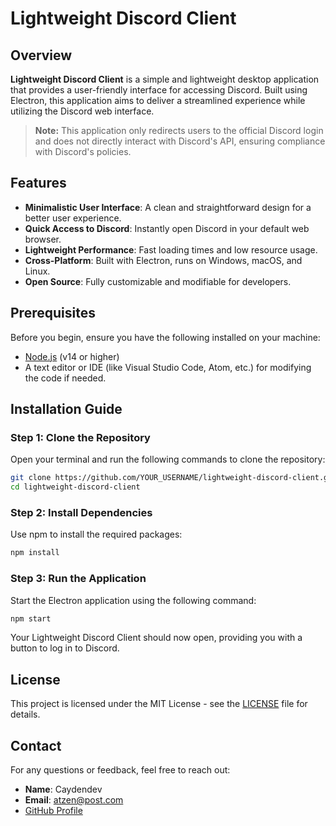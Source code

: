 
# Lightweight Discord Client

## Overview

**Lightweight Discord Client** is a simple and lightweight desktop application that provides a user-friendly interface for accessing Discord. Built using Electron, this application aims to deliver a streamlined experience while utilizing the Discord web interface.

> **Note:** This application only redirects users to the official Discord login and does not directly interact with Discord's API, ensuring compliance with Discord's policies.

## Features

- **Minimalistic User Interface**: A clean and straightforward design for a better user experience.
- **Quick Access to Discord**: Instantly open Discord in your default web browser.
- **Lightweight Performance**: Fast loading times and low resource usage.
- **Cross-Platform**: Built with Electron, runs on Windows, macOS, and Linux.
- **Open Source**: Fully customizable and modifiable for developers.

## Prerequisites

Before you begin, ensure you have the following installed on your machine:

- [Node.js](https://nodejs.org/) (v14 or higher)
- A text editor or IDE (like Visual Studio Code, Atom, etc.) for modifying the code if needed.

## Installation Guide

### Step 1: Clone the Repository

Open your terminal and run the following commands to clone the repository:

```bash
git clone https://github.com/YOUR_USERNAME/lightweight-discord-client.git
cd lightweight-discord-client
```

### Step 2: Install Dependencies

Use npm to install the required packages:

```bash
npm install
```

### Step 3: Run the Application

Start the Electron application using the following command:

```bash
npm start
```

Your Lightweight Discord Client should now open, providing you with a button to log in to Discord.

## License

This project is licensed under the MIT License - see the [LICENSE](LICENSE) file for details.

## Contact

For any questions or feedback, feel free to reach out:

- **Name**: Caydendev
- **Email**: [atzen@post.com](mailto:atzen@post.com)
- [GitHub Profile](https://github.com/caydendev)
